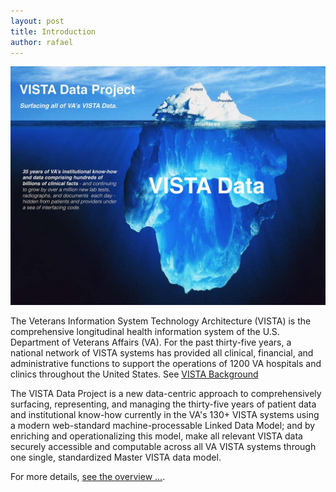 ```yaml
---
layout: post
title: Introduction
author: rafael
---
```


![vdpiceberg](/assets/vdp-iceberg.jpg)

The Veterans Information System Technology Architecture (VISTA) is the comprehensive longitudinal health information system of the U.S. Department of Veterans Affairs (VA). For the past thirty-five years, a national network of VISTA systems has provided all clinical, financial, and administrative functions to support the operations of 1200  VA hospitals and clinics throughout the United States. See [VISTA Background](https://github.com/vistadataproject/documents/tree/master/Background/vista)

The VISTA Data Project is a new data-centric approach to comprehensively surfacing, representing, and managing the thirty-five years of patient data and institutional know-how currently in the VA's 130+ VISTA systems using a modern  web-standard machine-processable Linked Data Model; and by enriching and operationalizing this model, make all relevant VISTA data securely accessible and computable across all VA VISTA systems through one single, standardized Master VISTA data model.

For more details, [see the overview ...](https://github.com/vistadataproject/documents#vista-data-project).
